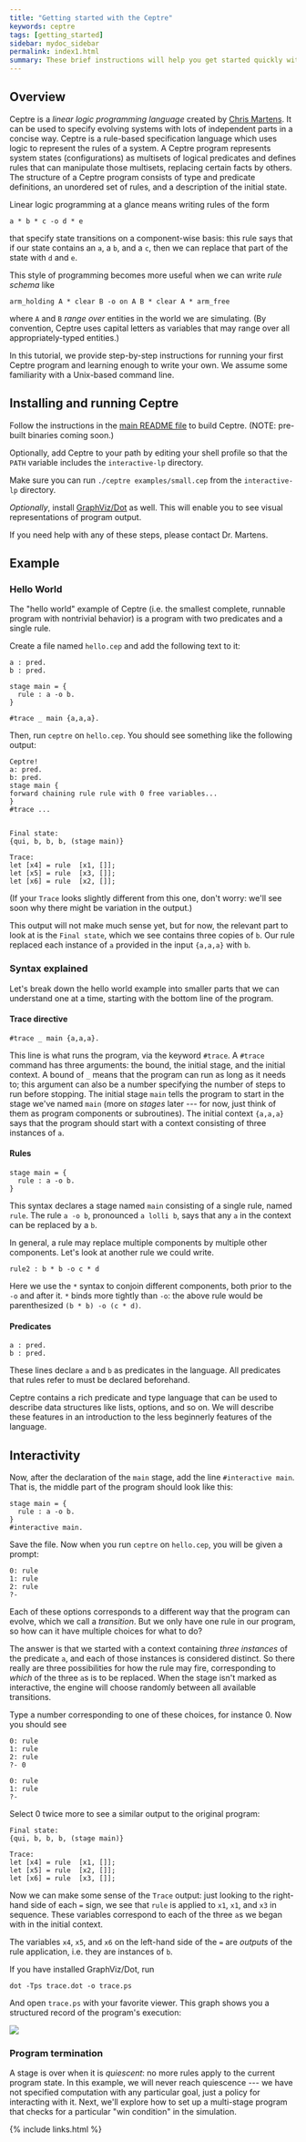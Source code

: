 ```yaml
---
title: "Getting started with the Ceptre"
keywords: ceptre
tags: [getting_started]
sidebar: mydoc_sidebar
permalink: index1.html
summary: These brief instructions will help you get started quickly with the ceptre. The other topics in this website will help you to go deep down on specific topics.
---
```


## Overview

Ceptre is a *linear logic programming language* created by [Chris
Martens](https://sites.google.com/ncsu.edu/cmartens). It can be used to specify evolving
systems with lots of independent parts in a concise way. Ceptre is a rule-based specification language which uses
logic to represent the rules of a system. A Ceptre program
represents system states (configurations) as multisets of logical
predicates and defines rules that can manipulate those multisets,
replacing certain facts by others. The structure of a Ceptre
program consists of type and predicate definitions, an unordered
set of rules, and a description of the initial state.

Linear logic programming at a glance means writing rules of the form

```
a * b * c -o d * e
```

that specify state transitions on a component-wise basis: this rule says
that if our state contains an `a`, a `b`, and a `c`, then we can replace
that part of the state with `d` and `e`.

This style of programming becomes more useful when we can write *rule
schema* like

```
arm_holding A * clear B -o on A B * clear A * arm_free
```

where `A` and `B` *range over* entities in the world we are simulating. (By
convention, Ceptre uses capital letters as variables that may range over
all appropriately-typed entities.)

In this tutorial, we provide step-by-step instructions for running your
first Ceptre program and learning enough to write your own.  We assume some
familiarity with a Unix-based command line.

## Installing and running Ceptre

Follow the instructions in the [main README file](https://github.com/chrisamaphone/interactive-lp) to build Ceptre. (NOTE: pre-built binaries coming soon.)

Optionally, add Ceptre to your path by editing your shell profile so that
the `PATH` variable includes the `interactive-lp` directory.

Make sure you can run `./ceptre examples/small.cep` from the
`interactive-lp` directory.

*Optionally*, install [GraphViz/Dot](http://www.graphviz.org/) as well.
This will enable you to see visual representations of program output.

If you need help with any of these steps, please contact Dr. Martens.


## Example

### Hello World

The "hello world" example of Ceptre (i.e. the smallest complete, runnable
program with nontrivial behavior)  is a program with two predicates and a
single rule.

Create a file named `hello.cep` and add the following text to it:

```
a : pred.
b : pred.

stage main = { 
  rule : a -o b.
}

#trace _ main {a,a,a}.
```

Then, run `ceptre` on `hello.cep`. You should see something like the following
output:

```
Ceptre!
a: pred.
b: pred.
stage main {
forward chaining rule rule with 0 free variables...
}
#trace ...


Final state:
{qui, b, b, b, (stage main)}

Trace: 
let [x4] = rule  [x1, []];
let [x5] = rule  [x3, []];
let [x6] = rule  [x2, []];
```

(If your `Trace` looks slightly different from this one, don't worry: we'll
see soon why there might be variation in the output.)

This output will not make much sense yet, but for now, the relevant part to
look at is the `Final state`, which we see contains three copies of `b`.
Our rule replaced each instance of `a` provided in the input `{a,a,a}` with
`b`.

### Syntax explained

Let's break down the hello world example into smaller parts that we can
understand one at a time, starting with the bottom line of the program.

#### Trace directive

```
#trace _ main {a,a,a}.
```

This line is what runs the program, via the keyword `#trace`. A `#trace`
command has three arguments: the bound, the initial stage, and the initial
context. A bound of `_` means that the program can run as long as it needs
to; this argument can also be a number specifying the number of steps to
run before stopping. The initial stage `main` tells the program to start in
the stage we've named `main` (more on *stages* later --- for now, just
think of them as program components or subroutines). The initial context
`{a,a,a}` says that the program should start with a context consisting of
three instances of `a`.

#### Rules

```
stage main = { 
  rule : a -o b.
}
```

This syntax declares a stage named `main` consisting of a single rule, named `rule`.
The rule `a -o b`, pronounced `a lolli b`, says that any `a` in the context
can be replaced by a `b`.

In general, a rule may replace multiple components by multiple other
components. Let's look at another rule we could write.

```
rule2 : b * b -o c * d
```

Here we use the `*` syntax to conjoin different components, both prior to
the `-o` and after it. `*` binds more tightly than `-o`: the above rule
would be parenthesized `(b * b) -o (c * d)`.

#### Predicates

```
a : pred.
b : pred.
```

These lines declare `a` and `b` as predicates in the language. All
predicates that rules refer to must be declared beforehand.

Ceptre contains a rich predicate and type language that can be used to
describe data structures like lists, options, and so on. We will describe
these features in an introduction to the less beginnerly features of the
language.

## Interactivity

Now, after the declaration of the `main` stage, add the line 
`#interactive main`. That is, the middle part of the program should look
like this:

```
stage main = {
  rule : a -o b.
}
#interactive main.
```

Save the file.  Now when you run `ceptre` on `hello.cep`, you will be given
a prompt:

```
0: rule
1: rule
2: rule
?- 
```

Each of these options corresponds to a different way that the program can
evolve, which we call a *transition*. But we only have one rule in our
program, so how can it have multiple choices for what to do?

The answer is that we started with a context containing *three instances*
of the predicate `a`, and each of those instances is considered distinct.
So there really are three possibilities for how the rule may fire,
corresponding to *which* of the three `a`s is to be replaced.
When the stage isn't marked as interactive, the engine will choose randomly
between all available transitions.

Type a number corresponding to one of these choices, for instance 0. Now
you should see

```
0: rule
1: rule
2: rule
?- 0

0: rule
1: rule
?-
```

Select 0 twice more to see a similar output to the original program:

```
Final state:
{qui, b, b, b, (stage main)}

Trace: 
let [x4] = rule  [x1, []];
let [x5] = rule  [x2, []];
let [x6] = rule  [x3, []];
```

Now we can make some sense of the `Trace` output: just looking to the
right-hand side of each `=` sign, we see that `rule` is applied to `x1`,
`x1`, and `x3` in sequence. These variables correspond to each of the three
`a`s we began with in the initial context.

The variables `x4`, `x5`, and `x6` on the left-hand side of the `=` are 
*outputs* of the rule application, i.e. they are instances of `b`.

If you have installed GraphViz/Dot, run
```
dot -Tps trace.dot -o trace.ps
```

And open `trace.ps` with your favorite viewer. This graph shows you a
structured record of the program's execution:

<img src="images\tutorial-hello.png">

### Program termination

A stage is over when it is *quiescent*: no more rules apply to the current
program state. In this example, we will never reach quiescence --- we have
not specified computation with any particular goal, just a policy for
interacting with it. Next, we'll explore how to set up a multi-stage
program that checks for a particular "win condition" in the simulation.


{% include links.html %}
